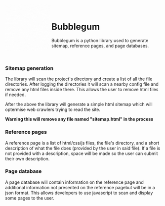 <img align="left" src="bubblegum.gif" style="width:150px;height:150px;">

<br>

# Bubblegum
Bubblegum is a python library used to generate sitemap, reference pages, and page databases.

<br>

### Sitemap generation

The library will scan the project's directory and create a list of all the file directories.
After logging the directories it will scan a nearby config file and remove any html files 
inside there. This allows the user to remove html files if needed.

After the above the library will generate a simple html sitemap which will optermise web crawlers 
trying to read the site.

**Warning this will remove any file named "sitemap.html" in the process**

### Reference pages

A reference page is a list of html/css/js files, the file's directory, and a short description of what the file
does (provided by the user in said file). If a file is not provided with a description, space will be made so 
the user can submit their own description.

### Page database

A page database will contain information on the reference page and additional information not 
presented on the reference pagebut will be in a json format. 
This allows developers to use javascript to scan and display some pages to the user.

